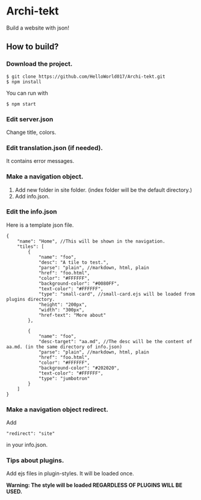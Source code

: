 # Archi-tekt
Build a website with json!

## How to build?
### Download the project.
```
$ git clone https://github.com/HelloWorld017/Archi-tekt.git
$ npm install
```
You can run with
```
$ npm start
```

### Edit server.json
Change title, colors.

### Edit translation.json (if needed).
It contains error messages.

### Make a navigation object.
1. Add new folder in site folder. (index folder will be the default directory.)
2. Add info.json.

### Edit the info.json
Here is a template json file.
```
{
	"name": "Home", //This will be shown in the navigation.
	"tiles": [
		{
			"name": "foo",
			"desc": "A tile to test.",
			"parse": "plain", //markdown, html, plain
			"href": "foo.html",
			"color": "#FFFFFF",
			"background-color": "#0080FF",
			"text-color": "#FFFFFF",
			"type": "small-card", //small-card.ejs will be loaded from plugins directory.
			"height": "200px",
			"width": "300px",
			"href-text": "More about"
		},

		{
			"name": "foo",
			"desc-target": "aa.md", //The desc will be the content of aa.md. (in the same directory of info.json)
			"parse": "plain", //markdown, html, plain
			"href": "foo.html",
			"color": "#FFFFFF",
			"background-color": "#202020",
			"text-color": "#FFFFFF",
			"type": "jumbotron"
		}
	]
}
```

### Make a navigation object redirect.
Add
```
"redirect": "site"
```
in your info.json.

### Tips about plugins.

Add ejs files in plugin-styles.
It will be loaded once.

__Warning: The style will be loaded REGARDLESS OF PLUGINS WILL BE USED.__
